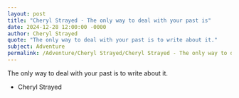 ```yaml
---
layout: post
title: "Cheryl Strayed - The only way to deal with your past is"
date: 2024-12-28 12:00:00 -0000
author: Cheryl Strayed
quote: "The only way to deal with your past is to write about it."
subject: Adventure
permalink: /Adventure/Cheryl Strayed/Cheryl Strayed - The only way to deal with your past is
---
```


The only way to deal with your past is to write about it.

- Cheryl Strayed
